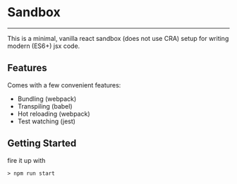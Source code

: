 # Sandbox
---
This is a minimal, vanilla react sandbox (does not use CRA) setup for writing modern (ES6+) jsx code.

## Features

Comes with a few convenient features:

 - Bundling (webpack)
 - Transpiling (babel)
 - Hot reloading (webpack)
 - Test watching (jest)

## Getting Started

fire it up with

```
> npm run start
```
